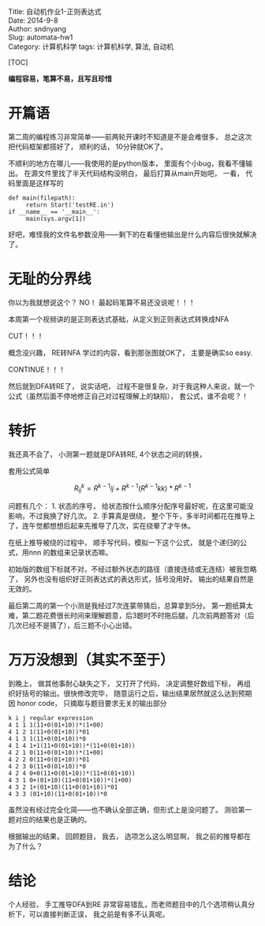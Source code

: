 Title:  自动机作业1-正则表达式  
Date: 2014-9-8        
Author: sndnyang  
Slug: automata-hw1   
Category: 计算机科学
tags: 计算机科学, 算法, 自动机  

[TOC]

**编程容易，笔算不易，且写且珍惜**

# 开篇语
第二周的编程练习非常简单——前两轮开课时不知道是不是会难很多， 总之这次把代码框架都搭好了， 顺利的话， 10分钟就OK了。

不顺利的地方在哪儿——我使用的是python版本， 里面有个小bug，我看不懂输出。 在源文件里找了半天代码结构没明白， 最后打算从main开始吧， 一看， 代码里面是这样写的

    def main(filepath):
         return Start('testRE.in')
    if __name__ == '__main__':
         main(sys.argv[1])

好吧，难怪我的文件名参数没用——剩下的在看懂他输出是什么内容后很快就解决了。

# 无耻的分界线
你以为我就想说这个？ NO！ 最起码笔算不易还没说呢！！！

本周第一个视频讲的是正则表达式基础，从定义到正则表达式转换成NFA

CUT！！！

概念没兴趣， RE转NFA 学过的内容，看到那张图就OK了， 主要是确实so easy.

CONTINUE！！！

然后就到DFA转RE了， 说实话吧， 过程不是很复杂，对于我这种人来说，就一个公式（虽然后面不停地修正自己对过程理解上的缺陷）， 套公式，谁不会呢？！

# 转折

我还真不会了， 小测第一题就是DFA转RE, 4个状态之间的转换，

套用公式简单

$$ R^k_{ij} =R^{k-1}{ij} + R^{k-1}(R^{k-1}{kk})* R^{k-1} $$

问题有几个： 1. 状态的序号， 给状态按什么顺序分配序号最好呢，在这里可能没影响，不过我换了好几次。 2. 手算真是很绕， 整个下午，多半时间都花在推导上了，连午觉都想想后起来先推导了几次，实在绕晕了才午休。

在纸上推导被绕的过程中， 顺手写代码，模拟一下这个公式， 就是个递归的公式，用nnn 的数组来记录状态嘛。

初始版的数组下标就不对，不经过额外状态的路径（直接连结或无连结）被我忽略了， 另外也没有组织好正则表达式的表达形式，括号没用好。 输出的结果自然是无效的。

最后第二周的第一个小测是我经过7次连蒙带猜后，总算拿到5分。 第一题纸算太难，第二题花费很长时间来理解题意，后3题时不时拖后腿，几次前两题答对（后几次已经不是猜了），后三题不小心出错。

# 万万没想到（其实不至于）
到晚上， 做其他事耐心缺失之下， 又打开了代码， 决定调整好数组下标， 再组织好括号的输出。很快修改完毕， 随意运行之后，输出结果居然就这么达到预期 因 honor code， 只摘取与题目要求无关的输出部分

    k i j regular expression
    4 1 1 1(11+0(01+10))*(1+00)
    4 1 2 1(11+0(01+10))*01
    4 1 3 1(11+0(01+10))*0
    4 1 4 1+1(11+0(01+10))*(11+0(01+10))
    4 2 1 0(11+0(01+10))*(1+00)
    4 2 2 0(11+0(01+10))*01
    4 2 3 0(11+0(01+10))*0
    4 2 4 0+0(11+0(01+10))*(11+0(01+10))
    4 3 1 0+(01+10)(11+0(01+10))*(1+00)
    4 3 2 1+(01+10)(11+0(01+10))*01
    4 3 3 (01+10)(11+0(01+10))*0

虽然没有经过完全化简——也不确认全部正确，但形式上是没问题了。 测验第一题对应的结果也是正确的。

根据输出的结果， 回顾题目， 我去， 选项怎么这么明显啊， 我之前的推导都在为了什么？

# 结论

个人经验， 手工推导DFA到RE 非常容易错乱，而老师题目中的几个选项稍认真分析下，可以直接判断正误， 我之前是有多不认真呢。

